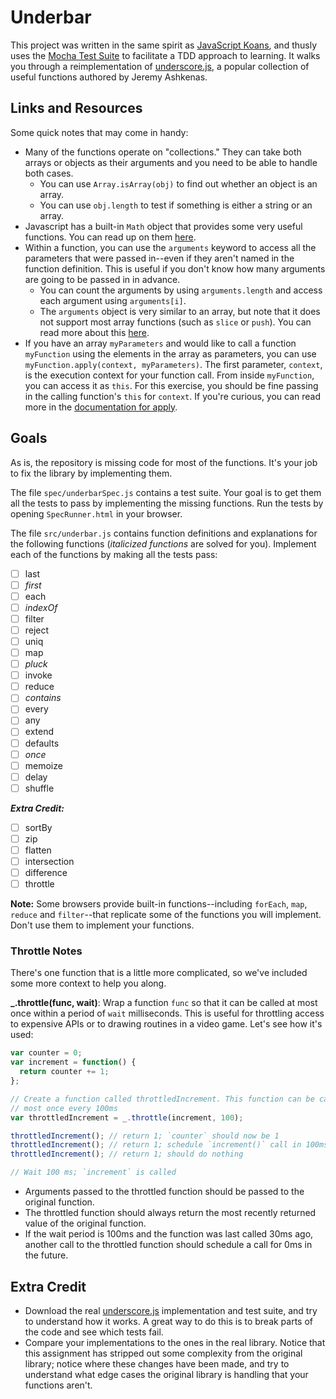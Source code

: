 # Underbar

This project was written in the same spirit as
[JavaScript Koans](https://github.com/mrdavidlaing/javascript-koans), and thusly
uses the [Mocha Test Suite](http://visionmedia.github.io/mocha) to facilitate a
TDD approach to learning. It walks you through a reimplementation of
[underscore.js](http://underscore.js), a popular collection of useful functions
authored by Jeremy Ashkenas.

## Links and Resources

Some quick notes that may come in handy:

- Many of the functions operate on "collections." They can take both arrays or
  objects as their arguments and you need to be able to handle both cases.
    - You can use `Array.isArray(obj)` to find out whether an object is an array.
    - You can use `obj.length` to test if something is either a string or an
      array.
- Javascript has a built-in `Math` object that provides some very useful
  functions. You can read up on them [here](https://developer.mozilla.org/en-US/docs/JavaScript/Reference/Global_Objects/Math).
- Within a function, you can use the `arguments` keyword to access all the
  parameters that were passed in--even if they aren't named in the function
  definition. This is useful if you don't know how many arguments are going to
  be passed in in advance.
    - You can count the arguments by using `arguments.length` and access each
      argument using `arguments[i]`.
    - The `arguments` object is very similar to an array, but note that it does
      not support most array functions (such as `slice` or `push`). You can read
      more about this [here](http://www.sitepoint.com/arguments-a-javascript-oddity/).
- If you have an array `myParameters` and would like to call a function
  `myFunction` using the elements in the array as parameters, you can use
  `myFunction.apply(context, myParameters)`. The first parameter, `context`, is
  the execution context for your function call. From inside `myFunction`, you
  can access it as `this`. For this exercise, you should be fine passing in the
  calling function's `this` for `context`. If you're curious, you can read more
  in the [documentation for apply](https://developer.mozilla.org/en-US/docs/JavaScript/Reference/Global_Objects/Function/apply).

## Goals

As is, the repository is missing code for most of the functions. It's your job
to fix the library by implementing them.

The file `spec/underbarSpec.js` contains a test suite. Your goal is to get them
all the tests to pass by implementing the missing functions. Run the tests by
opening `SpecRunner.html` in your browser.

The file `src/underbar.js` contains function definitions and explanations for
the following functions (*italicized functions* are solved for you). Implement
each of the functions by making all the tests pass:

- [ ] last
- [ ] *first*
- [ ] each
- [ ] *indexOf*
- [ ] filter
- [ ] reject
- [ ] uniq
- [ ] map
- [ ] *pluck*
- [ ] invoke
- [ ] reduce
- [ ] *contains*
- [ ] every
- [ ] any
- [ ] extend
- [ ] defaults
- [ ] *once*
- [ ] memoize
- [ ] delay
- [ ] shuffle

***Extra Credit:***

- [ ] sortBy
- [ ] zip
- [ ] flatten
- [ ] intersection
- [ ] difference
- [ ] throttle

**Note:** Some browsers provide built-in functions--including `forEach`, `map`,
`reduce` and `filter`--that replicate some of the functions you will implement.
Don't use them to implement your functions.

### Throttle Notes

There's one function that is a little more complicated, so we've included some
more context to help you along.

**_.throttle(func, wait)**: Wrap a function `func` so that it can be called at
most once within a period of `wait` milliseconds. This is useful for throttling
access to expensive APIs or to drawing routines in a video game. Let's see how
it's used:

```javascript
var counter = 0;
var increment = function() {
  return counter += 1;
};

// Create a function called throttledIncrement. This function can be called at
// most once every 100ms
var throttledIncrement = _.throttle(increment, 100);

throttledIncrement(); // return 1; `counter` should now be 1
throttledIncrement(); // return 1; schedule `increment()` call in 100ms
throttledIncrement(); // return 1; should do nothing

// Wait 100 ms; `increment` is called
```

- Arguments passed to the throttled function should be passed to the original
  function.
- The throttled function should always return the most recently returned value of
  the original function.
- If the wait period is 100ms and the function was last called 30ms ago, another
  call to the throttled function should schedule a call for 0ms in the future.

## Extra Credit

- Download the real [underscore.js](https://github.com/documentcloud/underscore/)
  implementation and test suite, and try to understand how it works. A great way
  to do this is to break parts of the code and see which tests fail.
- Compare your implementations to the ones in the real library. Notice that this
  assignment has stripped out some complexity from the original library; notice
  where these changes have been made, and try to understand what edge cases the
  original library is handling that your functions aren't.
